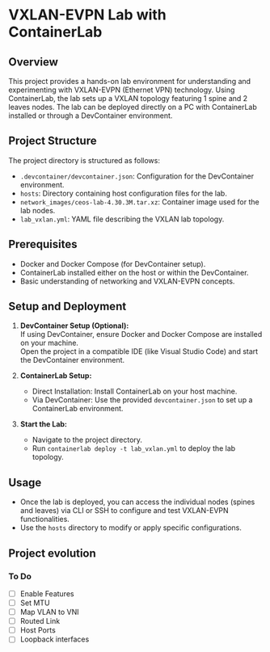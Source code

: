 # VXLAN-EVPN Lab with ContainerLab

## Overview

This project provides a hands-on lab environment for understanding and experimenting with VXLAN-EVPN (Ethernet VPN) technology. Using ContainerLab, the lab sets up a VXLAN topology featuring 1 spine and 2 leaves nodes. The lab can be deployed directly on a PC with ContainerLab installed or through a DevContainer environment.

## Project Structure

The project directory is structured as follows:

- `.devcontainer/devcontainer.json`: Configuration for the DevContainer environment.
- `hosts`: Directory containing host configuration files for the lab.
- `network_images/ceos-lab-4.30.3M.tar.xz`: Container image used for the lab nodes.
- `lab_vxlan.yml`: YAML file describing the VXLAN lab topology.

## Prerequisites

- Docker and Docker Compose (for DevContainer setup).
- ContainerLab installed either on the host or within the DevContainer.
- Basic understanding of networking and VXLAN-EVPN concepts.

## Setup and Deployment

1. **DevContainer Setup (Optional):**  
   If using DevContainer, ensure Docker and Docker Compose are installed on your machine.  
   Open the project in a compatible IDE (like Visual Studio Code) and start the DevContainer environment.

2. **ContainerLab Setup:**
   - Direct Installation: Install ContainerLab on your host machine.
   - Via DevContainer: Use the provided `devcontainer.json` to set up a ContainerLab environment.

3. **Start the Lab:**
   - Navigate to the project directory.
   - Run `containerlab deploy -t lab_vxlan.yml` to deploy the lab topology.

## Usage

- Once the lab is deployed, you can access the individual nodes (spines and leaves) via CLI or SSH to configure and test VXLAN-EVPN functionalities.
- Use the `hosts` directory to modify or apply specific configurations.

## Project evolution

### To Do

- [ ] Enable Features
- [ ] Set MTU
- [ ] Map VLAN to VNI
- [ ] Routed Link
- [ ] Host Ports
- [ ] Loopback interfaces
